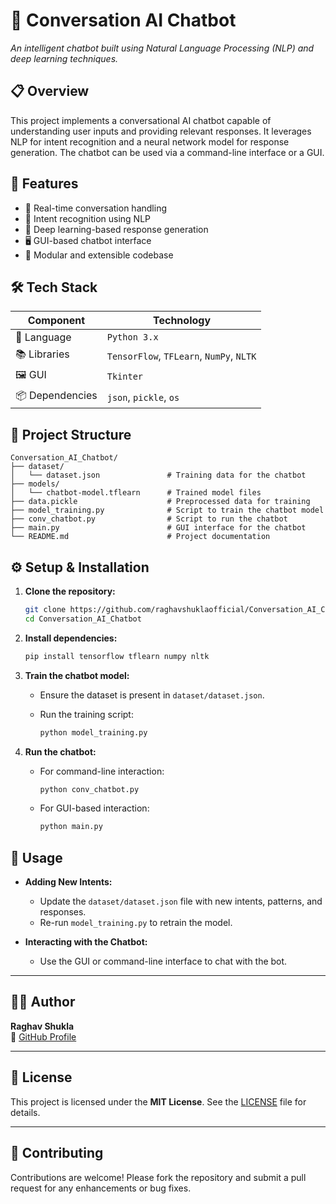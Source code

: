 # 🧠 **Conversation AI Chatbot**

*An intelligent chatbot built using Natural Language Processing (NLP) and deep learning techniques.*

## 📋 **Overview**

This project implements a conversational AI chatbot capable of understanding user inputs and providing relevant responses. It leverages NLP for intent recognition and a neural network model for response generation. The chatbot can be used via a command-line interface or a GUI.

## 🚀 **Features**

* 💬 Real-time conversation handling
* 🧠 Intent recognition using NLP
* 🤖 Deep learning-based response generation
* 🖥️ GUI-based chatbot interface
* 📂 Modular and extensible codebase

## 🛠️ **Tech Stack**

| **Component**   | **Technology**       |
| --------------- | -------------------- |
| 🐍 Language     | `Python 3.x`         |
| 📚 Libraries    | `TensorFlow`, `TFLearn`, `NumPy`, `NLTK` |
| 🖼️ GUI          | `Tkinter`            |
| 📦 Dependencies | `json`, `pickle`, `os` |

## 📁 **Project Structure**

```plaintext
Conversation_AI_Chatbot/
├── dataset/
│   └── dataset.json               # Training data for the chatbot
├── models/
│   └── chatbot-model.tflearn      # Trained model files
├── data.pickle                    # Preprocessed data for training
├── model_training.py              # Script to train the chatbot model
├── conv_chatbot.py                # Script to run the chatbot
├── main.py                        # GUI interface for the chatbot
└── README.md                      # Project documentation
```

## ⚙️ **Setup & Installation**

1. **Clone the repository:**

   ```bash
   git clone https://github.com/raghavshuklaofficial/Conversation_AI_Chatbot.git
   cd Conversation_AI_Chatbot
   ```

2. **Install dependencies:**

   ```bash
   pip install tensorflow tflearn numpy nltk
   ```

3. **Train the chatbot model:**

   * Ensure the dataset is present in `dataset/dataset.json`.
   * Run the training script:

     ```bash
     python model_training.py
     ```

4. **Run the chatbot:**

   * For command-line interaction:

     ```bash
     python conv_chatbot.py
     ```

   * For GUI-based interaction:

     ```bash
     python main.py
     ```

## 🧪 **Usage**

* **Adding New Intents:**

  * Update the `dataset/dataset.json` file with new intents, patterns, and responses.
  * Re-run `model_training.py` to retrain the model.

* **Interacting with the Chatbot:**

  * Use the GUI or command-line interface to chat with the bot.

---

## 👨‍💻 **Author**

**Raghav Shukla**  
📌 [GitHub Profile](https://github.com/raghavshuklaofficial)

---

## 📄 **License**

This project is licensed under the **MIT License**. See the [LICENSE](https://github.com/raghavshuklaofficial/Conversation_AI_Chatbot/blob/main/LICENSE) file for details.

---

## 🤝 **Contributing**

Contributions are welcome! Please fork the repository and submit a pull request for any enhancements or bug fixes.
